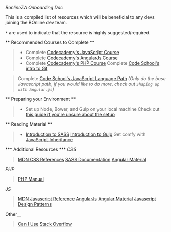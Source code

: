 *BonlineZA Onboarding Doc*

This is a compiled list of resources which will be beneficial to any devs joining the BOnline dev team.

`*` are used to indicate that the resource is highly suggested/required.

** Recommended Courses to Complete **

> * Complete [Codecademy's JavaScript Course](https://www.codecademy.com/learn/javascript)
> * Complete [Codecademy's AngularJs Course](https://www.codecademy.com/learn/learn-angularjs)
> * Complete [Codecademy's PHP Course](https://www.codecademy.com/learn/php)
> Complete [Code School's intro to Git](https://www.codeschool.com/courses/try-git)

> Complete [Code School's JavaScript Language Path](https://www.codeschool.com/learn/javascript)
> _(Only do the base Javascript path, if you would like to do more, check out `Shaping up with Angular.js`)_

** Preparing your Environment **
> * Set up Node, Bower, and Gulp on your local machine
> Check out [this guide if you're unsure about the setup](https://medium.com/javascript-scene/getting-started-with-the-terminal-git-and-node-6cb8999b9922#.dzppd28pc)

** Reading Material **
> * [Introduction to SASS](http://sass-lang.com/guide)
> [Introduction to Gulp](http://callmenick.com/post/an-introduction-to-gulp)
> Get comfy with [JavaScript Inheritance](https://medium.com/javascript-scene/common-misconceptions-about-inheritance-in-javascript-d5d9bab29b0a#.hzjdr8qfq)

*** Additional Resources ***
*_CSS_* 
> [MDN CSS References](https://developer.mozilla.org/en-US/docs/Web/CSS)
> [SASS Documentation](http://sass-lang.com/documentation/file.SASS_REFERENCE.html)
> [Angular Material](https://material.angularjs.org/1.1.0-rc4/)

*_PHP_*
> [PHP Manual](http://php.net/manual/en/index.php)

*_JS_*
> [MDN Javascript Reference](https://developer.mozilla.org/en-US/docs/Web/JavaScript)
> [AngularJs](https://docs.angularjs.org/guide)
> [Angular Material](https://material.angularjs.org/latest/)
> [Javascript Design Patterns](https://addyosmani.com/resources/essentialjsdesignpatterns/book/)

Other__
> [Can I Use](http://caniuse.com/)
> [Stack Overflow](http://stackoverflow.com/)
